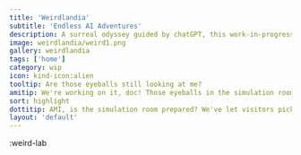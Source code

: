 ```yaml
---
title: 'Weirdlandia'
subtitle: 'Endless AI Adventures'
description: A surreal odyssey guided by chatGPT, this work-in-progress promises to whisk you away to far-flung corners of absurdity and wonder.
image: weirdlandia/weird1.png
gallery: weirdlandia
tags: ['home']
category: wip
icon: kind-icon:alien
tooltip: Are those eyeballs still looking at me?
amitip: We're working on it, doc! Those eyeballs in the simulation room are so creepy though. One of them keeps looking at me.
sort: highlight
dottitip: AMI, is the simulation room prepared? We've let visitors pick items but we haven't given them anything to do with them.
layout: 'default'
---
```


:weird-lab
